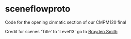 # sceneflowproto

Code for the opening cinmatic section of our CMPM120 final

Credit for scenes 'Title' to 'Level13' go to [Brayden Smith](https://github.com/bsmit104/sceneflowproto)
